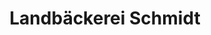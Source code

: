 ---
title: "Landbäckerei Schmidt"
url: /dresden/landbaeckerei-schmidt-goppelner-strasse/
shop: Bäckerei
---